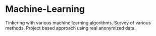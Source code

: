 # Machine-Learning
Tinkering with various machine learning algorithms. Survey of various methods. Project based approach using real anonymized data. 
